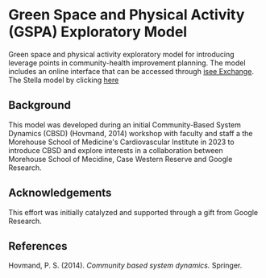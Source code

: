 # Green Space and Physical Activity (GSPA) Exploratory Model
Green space and physical activity exploratory model for introducing leverage points in community-health improvement planning. The model includes an online interface that can be accessed through [isee Exchange](https://exchange.iseesystems.com/public/psh/greenspace-and-physical-activity/index.html#page1). The Stella model by clicking <a href="https://github.com/CBSDLab/GSPA/blob/main/CV%20Health%20v10.stmx" download="CV Health v10.stmx">here</a>

## Background
This model was developed during an initial Community-Based System Dynamics (CBSD) (Hovmand, 2014) workshop with faculty and staff a the Morehouse School of Medicine's Cardiovascular Institute in 2023 to introduce CBSD and explore interests in a collaboration between Morehouse School of Mecidine, Case Western Reserve and Google Research. 

## Acknowledgements
This effort was initially catalyzed and supported through a gift from Google Research. 

## References
Hovmand, P. S. (2014). *Community based system dynamics.* Springer. 


